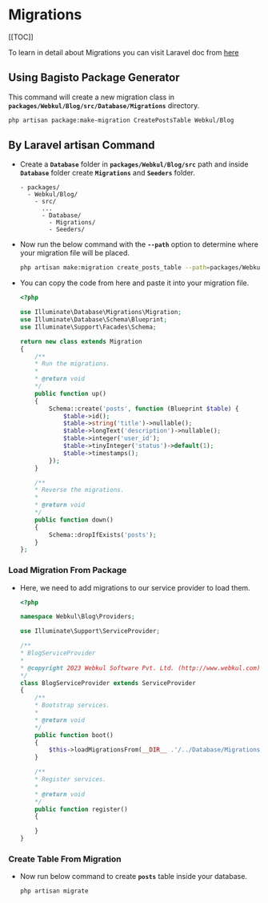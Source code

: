 # Migrations

[[TOC]]

To learn in detail about Migrations you can visit Laravel doc from [here](https://laravel.com/docs/10.x/migrations)

## Using Bagisto Package Generator

This command will create a new migration class in **`packages/Webkul/Blog/src/Database/Migrations`** directory.

```sh
php artisan package:make-migration CreatePostsTable Webkul/Blog
```

## By Laravel artisan Command

- Create a **`Database`** folder in **`packages/Webkul/Blog/src`** path and inside **`Database`** folder create **`Migrations`** and **`Seeders`** folder.

    ```
    - packages/
      - Webkul/Blog/
        - src/
          ...
          - Database/
            - Migrations/
            - Seeders/
    ```
- Now run the below command with the **`--path`** option to determine where your migration file will be placed.

  ```sh
  php artisan make:migration create_posts_table --path=packages/Webkul/Blog/src/Database/Migrations
  ```

- You can copy the code from here and paste it into your migration file.

  ```php
  <?php

  use Illuminate\Database\Migrations\Migration;
  use Illuminate\Database\Schema\Blueprint;
  use Illuminate\Support\Facades\Schema;

  return new class extends Migration
  {
      /**
      * Run the migrations.
      *
      * @return void
      */
      public function up()
      {
          Schema::create('posts', function (Blueprint $table) {
              $table->id();
              $table->string('title')->nullable();
              $table->longText('description')->nullable();
              $table->integer('user_id');
              $table->tinyInteger('status')->default(1);
              $table->timestamps();
          });
      }

      /**
      * Reverse the migrations.
      *
      * @return void
      */
      public function down()
      {
          Schema::dropIfExists('posts');
      }
  };
  ```
### Load Migration From Package

- Here, we need to add migrations to our service provider to load them.

  ```php
  <?php

  namespace Webkul\Blog\Providers;

  use Illuminate\Support\ServiceProvider;

  /**
  * BlogServiceProvider
  *
  * @copyright 2023 Webkul Software Pvt. Ltd. (http://www.webkul.com)
  */
  class BlogServiceProvider extends ServiceProvider
  {
      /**
      * Bootstrap services.
      *
      * @return void
      */
      public function boot()
      {          
          $this->loadMigrationsFrom(__DIR__ .'/../Database/Migrations');
      }

      /**
      * Register services.
      *
      * @return void
      */
      public function register()
      {

      }
  }
  ```
### Create Table From Migration

- Now run below command to create **`posts`** table inside your database.

  ```sh
  php artisan migrate
  ```

